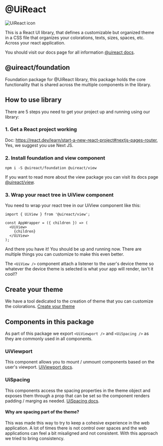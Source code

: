 # @UiReact
![UiReact icon](https://www.uireact.io/_next/static/media/sunglasses_cat.a5f3369a.gif)

This is a React UI library, that defines a customizable but organized theme in a CSS file that organizes your colorations, texts, sizes, spaces, etc. Across your react application.

You should visit our docs page for all information [@uireact docs](https://uireact.io).

## @uireact/foundation

Foundation package for @UiReact library, this package holds the core functionality that is shared across the multiple components in the library.

## How to use library

There are 5 steps you need to get your project up and running using our library:

### 1. Get a React project working

Doc: https://react.dev/learn/start-a-new-react-project#nextjs-pages-router, Yes, we suggest you use Next JS.

### 2. Install foundation and view component

```
npm i -S @uireact/foundation @uireact/view
```

If you want to read more about the view package you can visit its docs page [@uireact/view](https://www.uireact.io/docs/view).

### 3. Wrap your react tree in UiView component

You need to wrap your react tree in our UiView component like this:

```tsx
import { UiView } from '@uireact/view';

const AppWrapper = ({ children }) => (
  <UiView>
    {children}
  </UiView>
);
```

And there you have it! You should be up and running now. There are multiple things you can customize to make this even better.

The `<UiView />` component attach a listener to the user's device theme so whatever the device theme is selected is what your app will render, isn't it cool!?

## Create your theme

We have a tool dedicated to the creation of theme that you can customize the colorations. [Create your theme](https://www.uireact.io/create-theme)

## Components in this package
As part of this package we export `<UiViewport />` and `<UiSpacing />` as they are commonly used in all components.

### UiViewport

This component allows you to mount / unmount components based on the user's viewport. [UiViewport docs](https://www.uireact.io/docs/viewport).

### UiSpacing

This components access the spacing properties in the theme object and exposes them through a prop that can be set so the component renders padding / marging as needed. [UiSpacing docs](https://www.uireact.io/docs/spacing).

#### Why are spacing part of the theme?

This was made this way to try to keep a cohesive experience in the web application. A lot of times there is not control over spaces and the web applications can feel a bit misaligned and not consistent. With this approach we tried to bring consistency.
